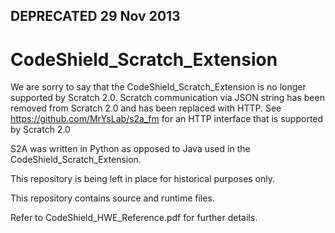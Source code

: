 DEPRECATED  29 Nov 2013
----------

CodeShield_Scratch_Extension
============================

We are sorry to say that the CodeShield_Scratch_Extension is no longer supported by Scratch 2.0. Scratch communication via JSON string has been removed from Scratch 2.0 and has been replaced with HTTP.
See https://github.com/MrYsLab/s2a_fm for an HTTP interface that is supported by Scratch 2.0

S2A was written in Python as opposed to Java used in the CodeShield_Scratch_Extension.

This repository is being left in place for historical purposes only.

This repository contains source and runtime files.

Refer to CodeShield_HWE_Reference.pdf for further details.
